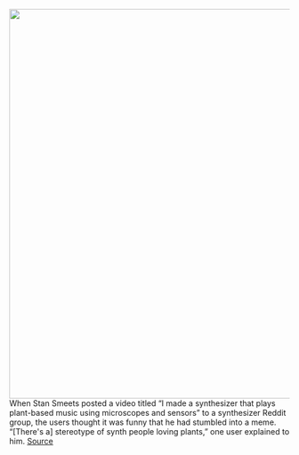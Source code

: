 <img src='https://cdn.vox-cdn.com/thumbor/a5keHBaLyPJscrv6gpfS0Utw6wM=/0x0:2040x1360/1200x675/filters:focal(857x517:1183x843)/cdn.vox-cdn.com/uploads/chorus_image/image/70593110/VRG_Illo_5012_DIY_Plant_Music.0.jpg' width='700px' /><br/>
When Stan Smeets posted a video titled “I made a synthesizer that plays plant-based music using microscopes and sensors” to a synthesizer Reddit group, the users thought it was funny that he had stumbled into a meme. “[There's a] stereotype of synth people loving plants,” one user explained to him.
<a href='https://www.theverge.com/22922189/plant-music-sythesizers'> Source <a/>